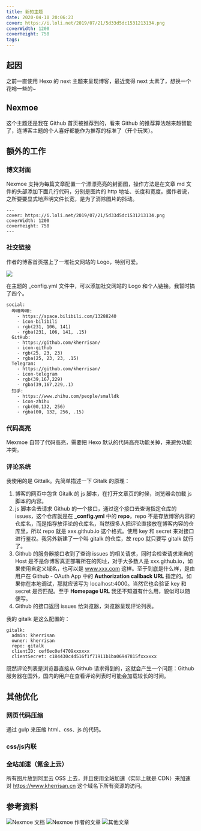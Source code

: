 ```yaml
---
title: 新的主题
date: 2020-04-10 20:06:23
cover: https://i.loli.net/2019/07/21/5d33d5dc1531213134.png
coverWidth: 1200
coverHeight: 750
tags:
---
```


## 起因

之前一直使用 Hexo 的 next 主题来呈现博客，最近觉得 next 太素了，想换一个花哨一些的~

## Nexmoe

这个主题还是我在 Github 首页被推荐到的，看来 Github 的推荐算法越来越智能了，连博客主题的个人喜好都能作为推荐的标准了（开个玩笑）。

## 额外的工作

### 博文封面

Nexmoe 支持为每篇文章配置一个漂漂亮亮的封面图，操作方法是在文章 md 文件的头部添加下面几行代码，分别是图片的 http 地址、长度和宽度。据作者说，之所要要显式地声明文件长宽，是为了消除图片的抖动。

```
---
cover: https://i.loli.net/2019/07/21/5d33d5dc1531213134.png
coverWidth: 1200
coverHeight: 750
---
```

### 社交链接

作者的博客首页摆上了一堆社交网站的 Logo，特别可爱。

![](https://oss.kherrisan.cn/20200410201550.png)

在主题的 _config.yml 文件中，可以添加社交网站的 Logo 和个人链接。我暂时搞了四个。

```
social:
  哔哩哔哩:
    - https://space.bilibili.com/13288240
    - icon-bilibili
    - rgb(231, 106, 141)
    - rgba(231, 106, 141, .15)
  GitHub:
    - https://github.com/kherrisan/
    - icon-github
    - rgb(25, 23, 23)
    - rgba(25, 23, 23, .15)
  Telegram:
    - https://github.com/kherrisan/
    - icon-telegram
    - rgb(39,167,229)
    - rgba(39,167,229,.1)
  知乎:
    - https://www.zhihu.com/people/smalldk
    - icon-zhihu
    - rgb(00,132, 256)
    - rgba(00, 132, 256, .15)
```

### 代码高亮

Mexmoe 自带了代码高亮，需要把 Hexo 默认的代码高亮功能关掉，来避免功能冲突。

### 评论系统

我使用的是 Gittalk。先简单描述一下 Gitalk 的原理：

1. 博客的网页中包含 Gitalk 的 js 脚本，在打开文章页的时候，浏览器会加载 js 脚本的内容。
2. js 脚本会去请求 Github 的一个接口，通过这个接口去查询指定仓库的 issues，这个仓库就是在 **_config.yml** 中的 **repo**，repo 不是存放博客内容的仓库名，而是指存放评论的仓库名，当然很多人把评论直接放在博客内容的仓库里，所以 repo 就是 xxx.github.io 这个格式。使用 key 和 secret 来对接口进行鉴权。我另外新建了一个叫 gitalk 的仓库，故 repo 就只要写 gitalk 就行了。
3. Github 的服务器接口收到了查询 issues 的相关请求，同时会检查请求来自的 Host 是不是你博客真正部署所在的网址，对于大多数人是 xxx.github.io，如果使用自定义域名，也可以是 www.xxx.com 这样。至于到底是什么样，是由用户在 Github - OAuth App 中的 **Authorization callback URL** 指定的。如果你在本地调试，那就应该写为 localhost:4000。当然它也会验证 key 和 secret 是否匹配。至于 **Homepage URL** 我还不知道有什么用，貌似可以随便写。
4. Github 的接口返回 issues 给浏览器，浏览器呈现评论列表。

我的 gitalk 是这么配置的：

```
gitalk:
  admin: kherrisan
  owner: kherrisan
  repo: gitalk
  clientID: cef6ec0ef4709xxxxxx
  clientSecret: c184430c4d516f1f71911b1ba06947815fxxxxxx
```

既然评论列表是浏览器直接从 Github 请求得到的，这就会产生一个问题：Github 服务器在国外，国内的用户在查看评论列表时可能会加载较长的时间。

## 其他优化

### 网页代码压缩

通过 gulp 来压缩 html、css、js 的代码。

### css/js内联

### 全站加速（氪金上云）

所有图片放到阿里云 OSS 上去，并且使用全站加速（实际上就是 CDN）来加速对 https://www.kherrisan.cn 这个域名下所有资源的访问。

## 参考资料

![Nexmoe 文档](https://docs.nexmoe.com/hexo/#遇到问题怎么办？)
![Nexmoe 作者的文章](https://nexmoe.com/661812793.html#资源合并)
![其他文章](https://io-oi.me/tech/hexo-next-optimization/#利用-gulp-压缩代码)